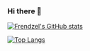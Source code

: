 ### Hi there 👋

<!--
**Frendzel/Frendzel** is a ✨ _special_ ✨ repository because its `README.md` (this file) appears on your GitHub profile.

Here are some ideas to get you started:

- 🔭 I’m currently working on ...
- 🌱 I’m currently learning ...
- 👯 I’m looking to collaborate on ...
- 🤔 I’m looking for help with ...
- 💬 Ask me about ...
- 📫 How to reach me: ...
- 😄 Pronouns: ...
- ⚡ Fun fact: ...
-->

[![Frendzel's GitHub stats](https://github-readme-stats.vercel.app/api?username=Frendzel&count_private=true&show_icons=true&theme=radical)](https://github.com/Frendzel/github-readme-stats)

[![Top Langs](https://github-readme-stats.vercel.app/api/top-langs/?username=Frendzel&langs_count=8&layout=compact&theme=radical)](https://github.com/Frendzel/github-readme-stats)
